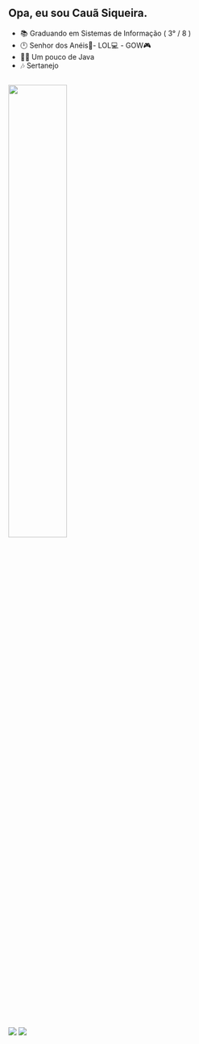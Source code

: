 <div align="left">
  
## Opa, eu sou Cauã Siqueira. <br>
- 📚 Graduando em Sistemas de Informação ( 3° / 8 )
- 🕛 Senhor dos Anéis📕- LOL💻 - GOW🎮
- 🧑‍💻 Um pouco de Java
- 🎶 Sertanejo
  
##

</div>
  
<div align="left">
  <a href="https://github.com/CauaSiCa29">
  <img width="48%" src="https://github-readme-stats.vercel.app/api?username=CauaSiCa29&show_icons=true&theme=algolia&include_all_commits=true&count_private=true"/>
</div>
  
  <div align="left"> 
  <a href="https://instagram.com/siqueira_caua" target="_blank"><img src="https://img.shields.io/badge/-Instagram-%23E4405F?style=for-the-badge&logo=instagram&logoColor=white" target="_blank"></a>
  <a href = "mailto:cauascc2002@gmail.com"><img src="https://img.shields.io/badge/-Gmail-%23333?style=for-the-badge&logo=gmail&logoColor=white" target="_blank"></a>
</div>
